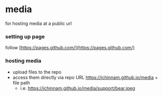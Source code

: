 # media
for hosting media at a public url

### setting up page
follow [https://pages.github.com/](https://pages.github.com/)

### hosting media
- upload files to the repo
- access them directly via repo URL https://jchinnam.github.io/media + file path
  - i.e. https://jchinnam.github.io/media/support/bear.jpeg
